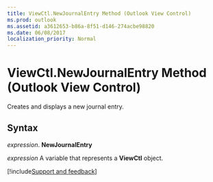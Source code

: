 ```yaml
---
title: ViewCtl.NewJournalEntry Method (Outlook View Control)
ms.prod: outlook
ms.assetid: a3612653-b86a-8f51-d146-274acbe98820
ms.date: 06/08/2017
localization_priority: Normal
---
```



# ViewCtl.NewJournalEntry Method (Outlook View Control)

Creates and displays a new journal entry.


## Syntax

 _expression_. **NewJournalEntry**

_expression_ A variable that represents a  **ViewCtl** object.

[!include[Support and feedback](~/includes/feedback-boilerplate.md)]